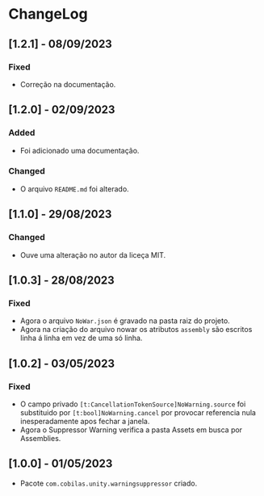 # ChangeLog
## [1.2.1] - 08/09/2023
### Fixed
- Correção na documentação.
## [1.2.0] - 02/09/2023
### Added
- Foi adicionado uma documentação.
### Changed
- O arquivo `README.md` foi alterado.
## [1.1.0] - 29/08/2023
### Changed
- Ouve uma alteração no autor da liceça MIT.
## [1.0.3] - 28/08/2023
### Fixed
- Agora o arquivo `NoWar.json` é gravado na pasta raiz do projeto.
- Agora na criação do arquivo nowar os atributos `assembly` são escritos linha á linha em vez de uma só linha.
## [1.0.2] - 03/05/2023
### Fixed
- O campo privado `[t:CancellationTokenSource]NoWarning.source` foi substituido por `[t:bool]NoWarning.cancel` por provocar referencia nula inesperadamente apos fechar a janela.
- Agora o Suppressor Warning verifica a pasta Assets em busca por Assemblies.
## [1.0.0] - 01/05/2023
- Pacote `com.cobilas.unity.warningsuppressor` criado.